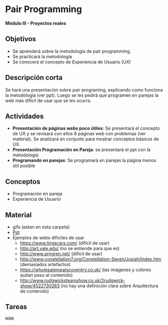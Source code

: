 # Pair Programming

**Módulo III - Proyectos reales**

## Objetivos

* Se aprenderá sobre la metodología de pair programming.
* Se practicará la metodología
* Se conocerá el concepto de Experiencia de Usuario (UX)

## Descripción corta

Se hará una presentación sobre pair programing, explicando como funciona la metodología (ver ppt). Luego se les pedirá que
programen en parejas la web más difícil de usar que se les ocurra.

## Actividades


* **Presentación de páginas webs poco útiles**: Se presentará el concepto de UX y se revisará con ellos 6 páginas web con problemas (ver material). Se analizará en conjunto para mostrar conceptos básicos de UX.
* **Presentación Programación en Pareja**: se presentará el ppt con la metodología
* **Programando en parejas**: Se programará en parejas la página menos útil posible

## Conceptos

* Programación en pareja
* Experiencia de Usuario

## Material

* gifs (estan en esta carpeta)
* [Ppt](https://drive.google.com/open?id=1AjxYekbHG7MtcjhSPGWxHkwAszXaroHRcdeUHym-Qgc)
* Ejemplos de webs difíciles de usar
  * https://www.lingscars.com/ (difícil de usar)
  * http://art.yale.edu/ (no se entiende para que es)
  * http://www.arngren.net/ (difícil de usar)
  * http://www.constellation7.org/Constellation-Seven/Josiah/Index.htm (demasiados artefactos)
  * https://wholesalemeatscoventry.co.uk/ (las imágenes y colores quitan peso al contenido)
  * http://www.rudgwicksteamshow.co.uk/2rudgwick-show/4522730263 (no hay una definición clara sobre Arquitectura de contenido)

## Tareas

`NONE`
